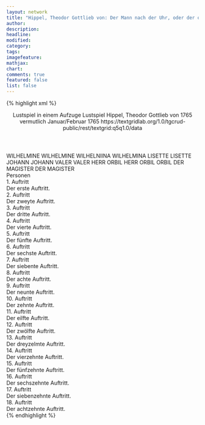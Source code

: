 ```yaml
---
layout: network
title: "Hippel, Theodor Gottlieb von: Der Mann nach der Uhr, oder der ordentliche Mann (1765)"
author:
description:
headline:
modified:
category:
tags:
imagefeature: 
mathjax: 
chart: 
comments: true
featured: false
list: false
---
```

{% highlight xml %}
<?xml-model href="https://raw.githubusercontent.com/DLiNa/project/master/rules/lina.rnc"?><?xml-model href="https://raw.githubusercontent.com/DLiNa/project/master/rules/lina.sch"?>
<play xmlns="http://lina.digital">
  <header>
    <title>Der Mann nach der Uhr, oder der ordentliche Mann</title>
    <subtitle>Lustspiel in einem Aufzuge</subtitle>
    <genretitle>Lustspiel</genretitle>
    <author>Hippel, Theodor Gottlieb von</author>
    <date type="print" when="1765">1765</date>
    <date type="premiere" when="1765">vermutlich Januar/Februar 1765</date>
    <date type="written"/>
    <source>https://textgridlab.org/1.0/tgcrud-public/rest/textgrid:q5q1.0/data</source>
  </header>
  <personae>
    <character>
      <name>WILHELMINE</name>
      <alias xml:id="wilhelmine">
        <name>WILHELMINE</name>
      </alias>
      <alias xml:id="wilhelniina">
        <name>WILHELNIINA</name>
      </alias>
      <alias xml:id="wilhelmina">
        <name>WILHELMINA</name>
      </alias>
    </character>
    <character>
      <name>LISETTE</name>
      <alias xml:id="lisette">
        <name>LISETTE</name>
      </alias>
    </character>
    <character>
      <name>JOHANN</name>
      <alias xml:id="johann">
        <name>JOHANN</name>
      </alias>
    </character>
    <character>
      <name>VALER</name>
      <alias xml:id="valer">
        <name>VALER</name>
      </alias>
    </character>
    <character>
      <name>HERR ORBIL</name>
      <alias xml:id="herr_orbil">
        <name>HERR ORBIL</name>
      </alias>
      <alias xml:id="orbil">
        <name>ORBIL</name>
      </alias>
    </character>
    <character>
      <name>DER MAGISTER</name>
      <alias xml:id="der_magister">
        <name>DER MAGISTER</name>
      </alias>
    </character>
  </personae>
  <text>
    <div>
      <head>Personen</head>
    </div>
    <div>
      <head>1. Auftritt</head>
      <div>
        <head>Der erste Auftritt.</head>
        <sp who="#orbil">
          <amount n="1" unit="speech_acts"/>
          <amount n="155" unit="words"/>
          <amount n="842" unit="chars"/>
        </sp>
      </div>
    </div>
    <div>
      <head>2. Auftritt</head>
      <div>
        <head>Der zweyte Auftritt.</head>
        <sp who="#wilhelmina">
          <amount n="21" unit="speech_acts"/>
          <amount n="93" unit="words"/>
          <amount n="21" unit="lines"/>
          <amount n="474" unit="chars"/>
        </sp>
        <sp who="#orbil">
          <amount n="22" unit="speech_acts"/>
          <amount n="1126" unit="words"/>
          <amount n="12" unit="lines"/>
          <amount n="6087" unit="chars"/>
        </sp>
        <sp who="#wilhelniina">
          <amount n="1" unit="speech_acts"/>
          <amount n="4" unit="words"/>
          <amount n="1" unit="lines"/>
          <amount n="14" unit="chars"/>
        </sp>
      </div>
    </div>
    <div>
      <head>3. Auftritt</head>
      <div>
        <head>Der dritte Auftritt.</head>
        <sp who="#wilhelmine">
          <amount n="1" unit="speech_acts"/>
          <amount n="230" unit="words"/>
          <amount n="1283" unit="chars"/>
        </sp>
      </div>
    </div>
    <div>
      <head>4. Auftritt</head>
      <div>
        <head>Der vierte Auftritt.</head>
        <sp who="#lisette">
          <amount n="18" unit="speech_acts"/>
          <amount n="269" unit="words"/>
          <amount n="14" unit="lines"/>
          <amount n="1489" unit="chars"/>
        </sp>
        <sp who="#wilhelmine">
          <amount n="18" unit="speech_acts"/>
          <amount n="144" unit="words"/>
          <amount n="17" unit="lines"/>
          <amount n="742" unit="chars"/>
        </sp>
      </div>
    </div>
    <div>
      <head>5. Auftritt</head>
      <div>
        <head>Der fünfte Auftritt.</head>
        <sp who="#lisette">
          <amount n="20" unit="speech_acts"/>
          <amount n="210" unit="words"/>
          <amount n="17" unit="lines"/>
          <amount n="1092" unit="chars"/>
        </sp>
        <sp who="#johann">
          <amount n="20" unit="speech_acts"/>
          <amount n="343" unit="words"/>
          <amount n="17" unit="lines"/>
          <amount n="1895" unit="chars"/>
        </sp>
      </div>
    </div>
    <div>
      <head>6. Auftritt</head>
      <div>
        <head>Der sechste Auftritt.</head>
        <sp who="#valer">
          <amount n="5" unit="speech_acts"/>
          <amount n="53" unit="words"/>
          <amount n="4" unit="lines"/>
          <amount n="283" unit="chars"/>
        </sp>
        <sp who="#johann">
          <amount n="3" unit="speech_acts"/>
          <amount n="36" unit="words"/>
          <amount n="3" unit="lines"/>
          <amount n="192" unit="chars"/>
        </sp>
        <sp who="#lisette">
          <amount n="3" unit="speech_acts"/>
          <amount n="14" unit="words"/>
          <amount n="3" unit="lines"/>
          <amount n="64" unit="chars"/>
        </sp>
      </div>
    </div>
    <div>
      <head>7. Auftritt</head>
      <div>
        <head>Der siebente Auftritt.</head>
        <sp who="#valer">
          <amount n="9" unit="speech_acts"/>
          <amount n="66" unit="words"/>
          <amount n="8" unit="lines"/>
          <amount n="362" unit="chars"/>
        </sp>
        <sp who="#johann">
          <amount n="9" unit="speech_acts"/>
          <amount n="101" unit="words"/>
          <amount n="7" unit="lines"/>
          <amount n="588" unit="chars"/>
        </sp>
      </div>
    </div>
    <div>
      <head>8. Auftritt</head>
      <div>
        <head>Der achte Auftritt.</head>
        <sp who="#valer">
          <amount n="18" unit="speech_acts"/>
          <amount n="371" unit="words"/>
          <amount n="13" unit="lines"/>
          <amount n="1988" unit="chars"/>
        </sp>
        <sp who="#wilhelmine">
          <amount n="10" unit="speech_acts"/>
          <amount n="140" unit="words"/>
          <amount n="8" unit="lines"/>
          <amount n="733" unit="chars"/>
        </sp>
        <sp who="#lisette">
          <amount n="7" unit="speech_acts"/>
          <amount n="115" unit="words"/>
          <amount n="4" unit="lines"/>
          <amount n="654" unit="chars"/>
        </sp>
        <sp who="#johann">
          <amount n="5" unit="speech_acts"/>
          <amount n="135" unit="words"/>
          <amount n="2" unit="lines"/>
          <amount n="710" unit="chars"/>
        </sp>
      </div>
    </div>
    <div>
      <head>9. Auftritt</head>
      <div>
        <head>Der neunte Auftritt.</head>
        <sp who="#lisette">
          <amount n="1" unit="speech_acts"/>
          <amount n="145" unit="words"/>
          <amount n="747" unit="chars"/>
        </sp>
      </div>
    </div>
    <div>
      <head>10. Auftritt</head>
      <div>
        <head>Der zehnte Auftritt.</head>
        <sp who="#herr_orbil">
          <amount n="1" unit="speech_acts"/>
          <amount n="1" unit="words"/>
          <amount n="1" unit="lines"/>
          <amount n="8" unit="chars"/>
        </sp>
        <sp who="#lisette">
          <amount n="15" unit="speech_acts"/>
          <amount n="183" unit="words"/>
          <amount n="11" unit="lines"/>
          <amount n="1006" unit="chars"/>
        </sp>
        <sp who="#orbil">
          <amount n="15" unit="speech_acts"/>
          <amount n="544" unit="words"/>
          <amount n="4" unit="lines"/>
          <amount n="3101" unit="chars"/>
        </sp>
        <sp who="#lisette #orbil">
          <amount n="1" unit="speech_acts"/>
          <amount n="6" unit="words"/>
          <amount n="1" unit="lines"/>
          <amount n="38" unit="chars"/>
        </sp>
      </div>
    </div>
    <div>
      <head>11. Auftritt</head>
      <div>
        <head>Der eilfte Auftritt.</head>
        <sp who="#orbil">
          <amount n="11" unit="speech_acts"/>
          <amount n="382" unit="words"/>
          <amount n="4" unit="lines"/>
          <amount n="1995" unit="chars"/>
        </sp>
        <sp who="#der_magister">
          <amount n="8" unit="speech_acts"/>
          <amount n="423" unit="words"/>
          <amount n="2" unit="lines"/>
          <amount n="2399" unit="chars"/>
        </sp>
        <sp who="#lisette">
          <amount n="4" unit="speech_acts"/>
          <amount n="50" unit="words"/>
          <amount n="3" unit="lines"/>
          <amount n="292" unit="chars"/>
        </sp>
      </div>
    </div>
    <div>
      <head>12. Auftritt</head>
      <div>
        <head>Der zwölfte Auftritt.</head>
        <sp who="#wilhelmine">
          <amount n="2" unit="speech_acts"/>
          <amount n="37" unit="words"/>
          <amount n="1" unit="lines"/>
          <amount n="218" unit="chars"/>
        </sp>
        <sp who="#der_magister">
          <amount n="19" unit="speech_acts"/>
          <amount n="261" unit="words"/>
          <amount n="14" unit="lines"/>
          <amount n="1487" unit="chars"/>
        </sp>
        <sp who="#orbil">
          <amount n="19" unit="speech_acts"/>
          <amount n="235" unit="words"/>
          <amount n="13" unit="lines"/>
          <amount n="1294" unit="chars"/>
        </sp>
        <sp who="#lisette">
          <amount n="1" unit="speech_acts"/>
          <amount n="21" unit="words"/>
          <amount n="117" unit="chars"/>
        </sp>
      </div>
    </div>
    <div>
      <head>13. Auftritt</head>
      <div>
        <head>Der dreyzelmte Auftritt.</head>
        <sp who="#orbil">
          <amount n="1" unit="speech_acts"/>
          <amount n="220" unit="words"/>
          <amount n="1126" unit="chars"/>
        </sp>
      </div>
    </div>
    <div>
      <head>14. Auftritt</head>
      <div>
        <head>Der vierzehnte Auftritt.</head>
        <sp who="#lisette">
          <amount n="23" unit="speech_acts"/>
          <amount n="337" unit="words"/>
          <amount n="16" unit="lines"/>
          <amount n="1843" unit="chars"/>
        </sp>
        <sp who="#orbil">
          <amount n="23" unit="speech_acts"/>
          <amount n="336" unit="words"/>
          <amount n="16" unit="lines"/>
          <amount n="1808" unit="chars"/>
        </sp>
      </div>
    </div>
    <div>
      <head>15. Auftritt</head>
      <div>
        <head>Der fünfzehnte Auftritt.</head>
        <sp who="#orbil">
          <amount n="12" unit="speech_acts"/>
          <amount n="341" unit="words"/>
          <amount n="7" unit="lines"/>
          <amount n="1942" unit="chars"/>
        </sp>
        <sp who="#valer">
          <amount n="11" unit="speech_acts"/>
          <amount n="306" unit="words"/>
          <amount n="4" unit="lines"/>
          <amount n="1803" unit="chars"/>
        </sp>
        <sp who="#johann">
          <amount n="1" unit="speech_acts"/>
          <amount n="34" unit="words"/>
          <amount n="180" unit="chars"/>
        </sp>
      </div>
    </div>
    <div>
      <head>16. Auftritt</head>
      <div>
        <head>Der sechszehnte Auftritt.</head>
        <sp who="#lisette">
          <amount n="1" unit="speech_acts"/>
          <amount n="19" unit="words"/>
          <amount n="1" unit="lines"/>
          <amount n="95" unit="chars"/>
        </sp>
        <sp who="#valer">
          <amount n="1" unit="speech_acts"/>
          <amount n="43" unit="words"/>
          <amount n="248" unit="chars"/>
        </sp>
        <sp who="#johann">
          <amount n="1" unit="speech_acts"/>
          <amount n="23" unit="words"/>
          <amount n="110" unit="chars"/>
        </sp>
      </div>
    </div>
    <div>
      <head>17. Auftritt</head>
      <div>
        <head>Der siebenzehnte Auftritt.</head>
        <sp who="#valer">
          <amount n="5" unit="speech_acts"/>
          <amount n="16" unit="words"/>
          <amount n="5" unit="lines"/>
          <amount n="103" unit="chars"/>
        </sp>
        <sp who="#wilhelmine">
          <amount n="3" unit="speech_acts"/>
          <amount n="9" unit="words"/>
          <amount n="3" unit="lines"/>
          <amount n="47" unit="chars"/>
        </sp>
        <sp who="#orbil">
          <amount n="10" unit="speech_acts"/>
          <amount n="292" unit="words"/>
          <amount n="4" unit="lines"/>
          <amount n="1568" unit="chars"/>
        </sp>
        <sp who="#valer #wilhelmine">
          <amount n="1" unit="speech_acts"/>
          <amount n="1" unit="words"/>
          <amount n="1" unit="lines"/>
          <amount n="3" unit="chars"/>
        </sp>
        <sp who="#johann">
          <amount n="4" unit="speech_acts"/>
          <amount n="118" unit="words"/>
          <amount n="2" unit="lines"/>
          <amount n="617" unit="chars"/>
        </sp>
      </div>
    </div>
    <div>
      <head>18. Auftritt</head>
      <div>
        <head>Der achtzehnte Auftritt.</head>
        <sp who="#orbil">
          <amount n="12" unit="speech_acts"/>
          <amount n="519" unit="words"/>
          <amount n="2" unit="lines"/>
          <amount n="3012" unit="chars"/>
        </sp>
        <sp who="#der_magister">
          <amount n="8" unit="speech_acts"/>
          <amount n="312" unit="words"/>
          <amount n="2" unit="lines"/>
          <amount n="1758" unit="chars"/>
        </sp>
        <sp who="#valer">
          <amount n="2" unit="speech_acts"/>
          <amount n="9" unit="words"/>
          <amount n="2" unit="lines"/>
          <amount n="53" unit="chars"/>
        </sp>
        <sp who="#johann">
          <amount n="2" unit="speech_acts"/>
          <amount n="23" unit="words"/>
          <amount n="2" unit="lines"/>
          <amount n="135" unit="chars"/>
        </sp>
        <sp who="#der_magister #orbil">
          <amount n="1" unit="speech_acts"/>
          <amount n="1" unit="words"/>
          <amount n="1" unit="lines"/>
          <amount n="14" unit="chars"/>
        </sp>
      </div>
    </div>
  </text>
</play>
{% endhighlight %}